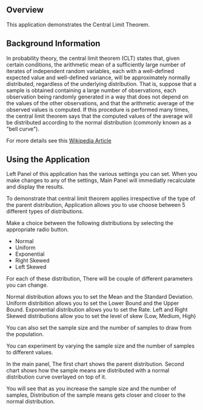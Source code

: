 
## Overview

This application demonstrates the Central Limit Theorem.

## Background Information
In probability theory, the central limit theorem (CLT) states that, given certain conditions, the arithmetic mean of a sufficiently large number of iterates of independent random variables, each with a well-defined expected value and well-defined variance, will be approximately normally distributed, regardless of the underlying distribution. That is, suppose that a sample is obtained containing a large number of observations, each observation being randomly generated in a way that does not depend on the values of the other observations, and that the arithmetic average of the observed values is computed. If this procedure is performed many times, the central limit theorem says that the computed values of the average will be distributed according to the normal distribution (commonly known as a "bell curve").

For more details see this [Wikipedia Article](https://en.wikipedia.org/wiki/Central_limit_theorem)


## Using the Application

Left Panel of this application has the various settings you can set. When you make changes to any of the settings, Main Panel will immediatly recalculate and display the results.

To demonstrate that central limit theorem applies irrespective of the type of the parent distribution, Application allows you to use choose between 5 different types of distributions. 

Make a choice between the following distributions by selecting the appropriate radio button.

* Normal
* Uniform
* Exponential
* Right Skewed
* Left Skewed

For each of these distribution, There will be couple of different parameters you can change.

Normal distribution allows you to set the Mean and the Standard Deviation.
Uniform distribition allows you to set the Lower Bound and the Upper Bound.
Exponential distribution allows you to set the Rate. 
Left and Right Skewed distributions allow you to set the level of skew (Low, Medium, High)

You can also set the sample size and the number of samples to draw from the population.

You can experiment by varying the sample size and the number of samples to different values. 

In the main panel, The first chart shows the parent distribution. Second chart shows how the sample means are distributed with a normal distribution curve overlayed on top of it.

You will see that as you increase the sample size and the number of samples, Distribution of the sample means gets closer and closer to the normal distribution. 





